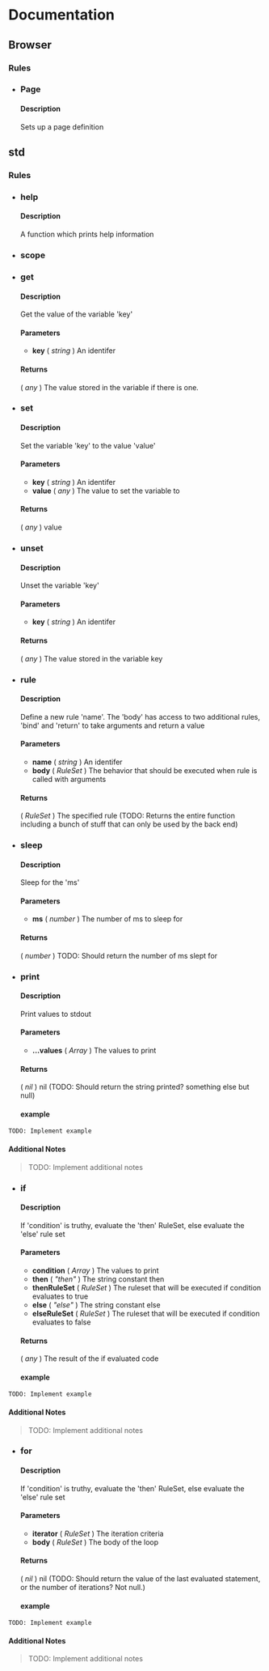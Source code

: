# Documentation

## Browser

### Rules

- ### Page

  #### Description

  Sets up a page definition

## std

### Rules

- ### help

  #### Description

  A function which prints help information

- ### scope
- ### get

  #### Description

  Get the value of the variable 'key'

  #### Parameters

  - **key** ( _string_ ) An identifer

  #### Returns

  ( _any_ ) The value stored in the variable if there is one.

- ### set

  #### Description

  Set the variable 'key' to the value 'value'

  #### Parameters

  - **key** ( _string_ ) An identifer
  - **value** ( _any_ ) The value to set the variable to

  #### Returns

  ( _any_ ) value

- ### unset

  #### Description

  Unset the variable 'key'

  #### Parameters

  - **key** ( _string_ ) An identifer

  #### Returns

  ( _any_ ) The value stored in the variable key

- ### rule

  #### Description

  Define a new rule 'name'. The 'body' has access to two additional rules, 'bind' and 'return' to take arguments and return a value

  #### Parameters

  - **name** ( _string_ ) An identifer
  - **body** ( _RuleSet_ ) The behavior that should be executed when rule is called with arguments

  #### Returns

  ( _RuleSet_ ) The specified rule (TODO: Returns the entire function including a bunch of stuff that can only be used by the back end)

- ### sleep

  #### Description

  Sleep for the 'ms'

  #### Parameters

  - **ms** ( _number_ ) The number of ms to sleep for

  #### Returns

  ( _number_ ) TODO: Should return the number of ms slept for

- ### print

  #### Description

  Print values to stdout

  #### Parameters

  - **...values** ( _Array<any>_ ) The values to print

  #### Returns

  ( _nil_ ) nil (TODO: Should return the string printed? something else but null)

  #### example

```
TODO: Implement example
```

#### Additional Notes

> TODO: Implement additional notes

- ### if

  #### Description

  If 'condition' is truthy, evaluate the 'then' RuleSet, else evaluate the 'else' rule set

  #### Parameters

  - **condition** ( _Array<any>_ ) The values to print
  - **then** ( _"then"_ ) The string constant then
  - **thenRuleSet** ( _RuleSet_ ) The ruleset that will be executed if condition evaluates to true
  - **else** ( _"else"_ ) The string constant else
  - **elseRuleSet** ( _RuleSet_ ) The ruleset that will be executed if condition evaluates to false

  #### Returns

  ( _any_ ) The result of the if evaluated code

  #### example

```
TODO: Implement example
```

#### Additional Notes

> TODO: Implement additional notes

- ### for

  #### Description

  If 'condition' is truthy, evaluate the 'then' RuleSet, else evaluate the 'else' rule set

  #### Parameters

  - **iterator** ( _RuleSet_ ) The iteration criteria
  - **body** ( _RuleSet_ ) The body of the loop

  #### Returns

  ( _nil_ ) nil (TODO: Should return the value of the last evaluated statement, or the number of iterations? Not null.)

  #### example

```
TODO: Implement example
```

#### Additional Notes

> TODO: Implement additional notes
